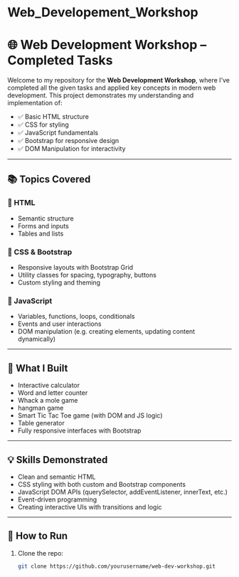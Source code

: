 # Web_Developement_Workshop
# 🌐 Web Development Workshop – Completed Tasks

Welcome to my repository for the **Web Development Workshop**, where I’ve completed all the given tasks and applied key concepts in modern web development. This project demonstrates my understanding and implementation of:

- ✅ Basic HTML structure
- ✅ CSS for styling
- ✅ JavaScript fundamentals
- ✅ Bootstrap for responsive design
- ✅ DOM Manipulation for interactivity

---

## 📚 Topics Covered

### 🧱 HTML
- Semantic structure
- Forms and inputs
- Tables and lists

### 🎨 CSS & Bootstrap
- Responsive layouts with Bootstrap Grid
- Utility classes for spacing, typography, buttons
- Custom styling and theming

### 🧠 JavaScript
- Variables, functions, loops, conditionals
- Events and user interactions
- DOM manipulation (e.g. creating elements, updating content dynamically)

---

## 🚀 What I Built

- Interactive calculator  
- Word and letter counter
- Whack a mole game
-  hangman game  
- Smart Tic Tac Toe game (with DOM and JS logic)  
- Table generator  
- Fully responsive interfaces with Bootstrap

---

## 💡 Skills Demonstrated

- Clean and semantic HTML
- CSS styling with both custom and Bootstrap components
- JavaScript DOM APIs (querySelector, addEventListener, innerText, etc.)
- Event-driven programming
- Creating interactive UIs with transitions and logic

---

## 📁 How to Run

1. Clone the repo:
   ```bash
   git clone https://github.com/yourusername/web-dev-workshop.git
